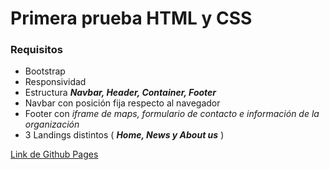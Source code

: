 # Primera prueba HTML y CSS

### Requisitos
- Bootstrap
- Responsividad
- Estructura _**Navbar, Header, Container, Footer**_
- Navbar con posición fija respecto al navegador
- Footer con _iframe de maps, formulario de contacto e información de la organización_
- 3 Landings distintos ( _**Home, News y About us**_ )

[Link de Github Pages](https://mationate.github.io/prueba-1-fullstack/.)
